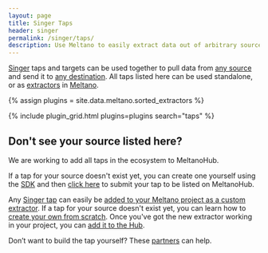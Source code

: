 ```yaml
---
layout: page
title: Singer Taps
header: singer
permalink: /singer/taps/
description: Use Meltano to easily extract data out of arbitrary sources (databases, SaaS APIs, and file formats) using Singer taps.
---
```


[Singer](https://www.singer.io/) taps and targets can be used together to pull data from [any source](https://hub.meltano.com/singer/taps/) and send it to [any destination](https://hub.meltano.com/singer/targets/).
All taps listed here can be used standalone, or as [extractors](https://hub.meltano.com/extractors/) in [Meltano](https://meltano.com/).

{% assign plugins = site.data.meltano.sorted_extractors %}

{% include plugin_grid.html plugins=plugins search="taps" %}

## Don't see your source listed here?

We are working to add all taps in the ecosystem to MeltanoHub.

If a tap for your source doesn't exist yet, you can
create one yourself using the
[SDK](https://sdk.meltano.com) and then [click here](https://github.com/meltano/hub/issues/new) to submit
your tap to be listed on MeltanoHub. 

Any [Singer tap](/singer/targets) can easily be [added to your Meltano project as a custom extractor](https://docs.meltano.com/plugin-management.html#custom-plugins).
If a tap for your source doesn't exist yet, you can learn how to [create your own from scratch](https://github.com/singer-io/getting-started/blob/master/docs/RUNNING_AND_DEVELOPING.md#developing-a-tap). Once you've got the new extractor working in your project, you can
[add it to the Hub](https://github.com/meltano/hub/tree/main/_data/meltano/extractors).

Don’t want to build the tap yourself? These
[partners](https://meltano.com/partners/) can help.
